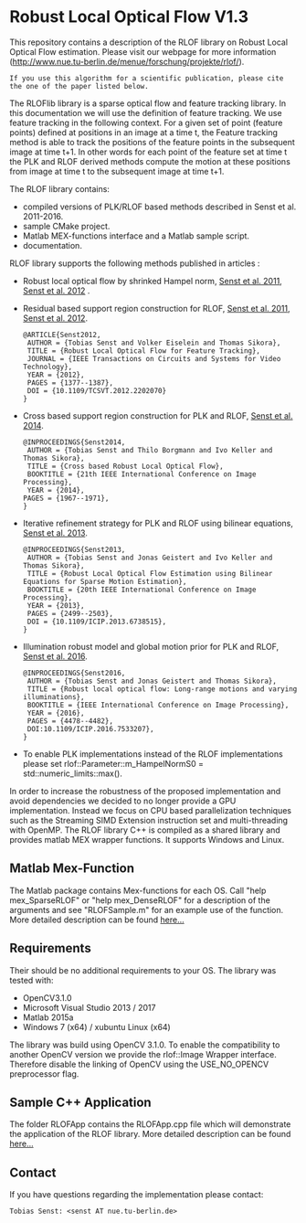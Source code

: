 # Robust Local Optical Flow V1.3
This repository contains a description of the RLOF library on Robust Local Optical Flow estimation. 
Please visit our webpage for more information (http://www.nue.tu-berlin.de/menue/forschung/projekte/rlof/).

	If you use this algorithm for a scientific publication, please cite the one of the paper listed below.

The RLOFlib library is a sparse optical flow and feature tracking library. In this documentation we will use the definition of feature tracking. We use feature tracking in the following context. 
For a given set of point (feature points) defined at positions in an image at a time t, the Feature tracking method is able to track the positions of the feature points in the subsequent image at time t+1. 
In other words for each point of the feature set at time t the PLK and RLOF derived methods compute the motion at these positions from image at time t to the subsequent image at time t+1.

The RLOF library contains:
 
  - compiled versions of PLK/RLOF based methods described in Senst et al. 2011-2016.
  - sample CMake project.
  - Matlab MEX-functions interface and a Matlab sample script.
  - documentation.
  
RLOF library supports the following methods published in articles :
  
  - Robust local optical flow by shrinked Hampel norm, <a href="http://elvera.nue.tu-berlin.de/files/1277Senst2011.pdf">Senst et al. 2011</a>, <a href="http://elvera.nue.tu-berlin.de/files/1349Senst2012.pdf">Senst et al. 2012</a> .
  - Residual based support region construction for RLOF, <a href="http://elvera.nue.tu-berlin.de/files/1277Senst2011.pdf">Senst et al. 2011</a>, <a href="http://elvera.nue.tu-berlin.de/files/1349Senst2012.pdf">Senst et al. 2012</a>.
  
  		@ARTICLE{Senst2012,
		 AUTHOR = {Tobias Senst and Volker Eiselein and Thomas Sikora},
		 TITLE = {Robust Local Optical Flow for Feature Tracking},
		 JOURNAL = {IEEE Transactions on Circuits and Systems for Video Technology},
		 YEAR = {2012},                                                             
		 PAGES = {1377--1387},                                                      
		 DOI = {10.1109/TCSVT.2012.2202070}                                         
		} 
				
  - Cross based support region construction for PLK and RLOF, <a href="http://elvera.nue.tu-berlin.de/files/1448Senst2014.pdf">Senst et al. 2014</a>.
  
  		@INPROCEEDINGS{Senst2014,		    									
		 AUTHOR = {Tobias Senst and Thilo Borgmann and Ivo Keller and Thomas Sikora},
		 TITLE = {Cross based Robust Local Optical Flow},							
		 BOOKTITLE = {21th IEEE International Conference on Image Processing},      
		 YEAR = {2014},															    	 PAGES = {1967--1971},													    		}		 
		 
  - Iterative refinement strategy for PLK and RLOF using bilinear equations, <a href="http://elvera.nue.tu-berlin.de/files/1422Senst2013.pdf">Senst et al. 2013</a>.
  
 		@INPROCEEDINGS{Senst2013,	   
		 AUTHOR = {Tobias Senst and Jonas Geistert and Ivo Keller and Thomas Sikora},	
		 TITLE = {Robust Local Optical Flow Estimation using Bilinear Equations for Sparse Motion Estimation},	
		 BOOKTITLE = {20th IEEE International Conference on Image Processing},	   
		 YEAR = {2013},													    
		 PAGES = {2499--2503},
		 DOI = {10.1109/ICIP.2013.6738515},	
		}	
		
  - Illumination robust model and global motion prior for PLK and RLOF, <a href="http://elvera.nue.tu-berlin.de/files/1496Senst2016.pdf">Senst et al. 2016</a>.
  
		@INPROCEEDINGS{Senst2016,			    							
		 AUTHOR = {Tobias Senst and Jonas Geistert and Thomas Sikora},		
		 TITLE = {Robust local optical flow: Long-range motions and varying illuminations},				
		 BOOKTITLE = {IEEE International Conference on Image Processing},		
		 YEAR = {2016},			
		 PAGES = {4478--4482},													
		 DOI:10.1109/ICIP.2016.7533207},										
		}
		
  - To enable PLK implementations instead of the RLOF implementations please set rlof::Parameter::m_HampelNormS0 = std::numeric_limits<float>::max().
    
In order to increase the robustness of the proposed implementation and avoid dependencies we decided to no longer provide a GPU implementation. Instead we focus on CPU based 
parallelization techniques such as the Streaming SIMD Extension instruction set and multi-threading with OpenMP. The RLOF library C++ is compiled as a shared library and provides matlab MEX 
wrapper functions. It supports Windows and Linux. 
  
## Matlab Mex-Function
The Matlab package contains Mex-functions for each OS. 
Call "help mex_SparseRLOF" or "help mex_DenseRLOF" for a description of the arguments and see "RLOFSample.m" for an example use of the function.  
More detailed description can be found [here...](https://github.com/tsenst/RLOFLib/Matlab)

## Requirements
Their should be no additional requirements to your OS. The library was tested with:
  - OpenCV3.1.0
  - Microsoft Visual Studio 2013 / 2017
  - Matlab 2015a
  - Windows 7 (x64) / xubuntu Linux (x64)
  
The library was build using OpenCV 3.1.0. To enable the compatibility to another OpenCV version we provide the rlof::Image Wrapper interface.
Therefore disable the linking of OpenCV using the USE_NO_OPENCV preprocessor flag.

## Sample C++ Application
The folder RLOFApp contains the RLOFApp.cpp file which will demonstrate the application of the RLOF library.
More detailed description can be found [here...](https://github.com/tsenst/RLOFLib/RLOFSample)

## Contact
If you have questions regarding the implementation please contact:

	Tobias Senst: <senst AT nue.tu-berlin.de> 
